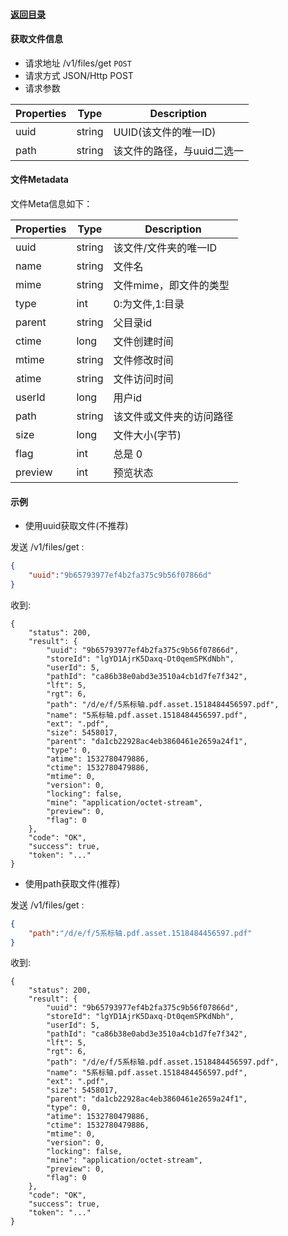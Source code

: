 #### [返回目录](../../)

#### 获取文件信息

* 请求地址 /v1/files/get ```POST```
* 请求方式 JSON/Http POST
* 请求参数

| Properties     |  Type  | Description                                          |
|----------------|--------|------------------------------------------------------|
|   uuid         | string | UUID(该文件的唯一ID)                                   |
|   path         | string | 该文件的路径，与uuid二选一                               |

#### 文件Metadata
文件Meta信息如下：

| Properties     |  Type  | Description                         |
|----------------|--------|-------------------------------------|
| uuid           | string | 该文件/文件夹的唯一ID               |
| name           | string | 文件名                       |
| mime           | string | 文件mime，即文件的类型                  |
| type           | int    | 0:为文件,1:目录         |
| parent         | string | 父目录id |
| ctime          | long   | 文件创建时间                    |
| mtime          | string | 文件修改时间                    |
| atime          | string | 文件访问时间                    |
| userId         | long   | 用户id             |
| path           | string | 该文件或文件夹的访问路径  |
| size           | long   | 文件大小(字节)                           |
| flag           | int    | 总是 0                            |
| preview        | int    | 预览状态                |

#### 示例

* 使用uuid获取文件(不推荐)

发送 /v1/files/get :
```json
{
	"uuid":"9b65793977ef4b2fa375c9b56f07866d"
}
```
收到:
```
{
    "status": 200,
    "result": {
        "uuid": "9b65793977ef4b2fa375c9b56f07866d",
        "storeId": "lgYD1AjrK5Daxq-Dt0qemSPKdNbh",
        "userId": 5,
        "pathId": "ca86b38e0abd3e3510a4cb1d7fe7f342",
        "lft": 5,
        "rgt": 6,
        "path": "/d/e/f/5系标轴.pdf.asset.1518484456597.pdf",
        "name": "5系标轴.pdf.asset.1518484456597.pdf",
        "ext": ".pdf",
        "size": 5458017,
        "parent": "da1cb22928ac4eb3860461e2659a24f1",
        "type": 0,
        "atime": 1532780479886,
        "ctime": 1532780479886,
        "mtime": 0,
        "version": 0,
        "locking": false,
        "mine": "application/octet-stream",
        "preview": 0,
        "flag": 0
    },
    "code": "OK",
    "success": true,
    "token": "..."
}
```

* 使用path获取文件(推荐)

发送 /v1/files/get :
```json
{
	"path":"/d/e/f/5系标轴.pdf.asset.1518484456597.pdf"
}
```
收到:
```
{
    "status": 200,
    "result": {
        "uuid": "9b65793977ef4b2fa375c9b56f07866d",
        "storeId": "lgYD1AjrK5Daxq-Dt0qemSPKdNbh",
        "userId": 5,
        "pathId": "ca86b38e0abd3e3510a4cb1d7fe7f342",
        "lft": 5,
        "rgt": 6,
        "path": "/d/e/f/5系标轴.pdf.asset.1518484456597.pdf",
        "name": "5系标轴.pdf.asset.1518484456597.pdf",
        "ext": ".pdf",
        "size": 5458017,
        "parent": "da1cb22928ac4eb3860461e2659a24f1",
        "type": 0,
        "atime": 1532780479886,
        "ctime": 1532780479886,
        "mtime": 0,
        "version": 0,
        "locking": false,
        "mine": "application/octet-stream",
        "preview": 0,
        "flag": 0
    },
    "code": "OK",
    "success": true,
    "token": "..."
}
```
